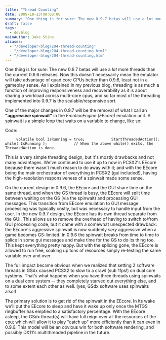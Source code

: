 ```yaml
---
title: "Thread Counting"
date: 2009-10-13T00:00:00
summary: "One thing is for sure: The new 0.9.7 betas will use a lot more threads than the current 0.9.6 releases"
draft: false
tags:
  - devblog
mainAuthor: Jake Stine
aliases:
  - "/developer-blog/204-thread-counting"
  - "/developer-blog/204-thread-counting.html"
  - "/developer-blog/204-thread-counting.htm"
---
```


One thing is for sure: The new 0.9.7 betas will use a *lot* more threads
than the current 0.9.6 releases. Now this doesn't necessarily mean the
emulator will take advantage of quad core CPUs better than 0.9.6, least
not in a gameplay sense. As I explained in my previous blog, threading
is as much a function of improving responsiveness and recoverability as
it is about sharing a workload across multi-core cpus, and so far most
of the threading implemented into 0.9.7 is the scalable/responsive
sort.

One of the major changes in 0.9.7 will be the removal of what I call an
**"aggressive spinwait"** in the *EmotionEngine (EEcore)* emulation
unit. A spinwait is a simple loop that waits on a variable to change,
like so:

<!-- TODO - legacy -->

<div class="codeblock">

<div class="title">

Code:

</div>

<div class="body" dir="ltr">

`      volatile bool IsRunning = true;            StartThreadedAction();            while( IsRunning );            // When the above while() exits, the ThreadedAction is done.     `

</div>

</div>


This is a very simple threading design, but it's mostly drawbacks and
not many advantages. We've continued to use it up to now in PCSX2's
EEcore because there wasn't much reason to do away with it; and with the
EEcore being the main orchestrator of everything in PCSX2 (gui
included!), having the high-resolution responsiveness of a spinwait made
some sense.

On the current design in 0.9.6, the EEcore and the GUI share time on the
same thread, and when the GS thread is busy, the EEcore will split time
between waiting on the GS (via the spinwait) and processing GUI
messages. This transition from EEcore emulation to GUI message
processing was typically costly, but was necessary to handle input from
the user. In the new 0.9.7 design, the EEcore has its own thread
separate from the GUI. This allows us to remove the overhead of having
to switch to/from GUI processing code, but it came with a somewhat
unexpected drawback: the EEcore's aggressive spinwait is now suddenly
*very* aggressive when a game becomes GS-limited. In 0.9.6 the spinwait
breaks from time to time to splice in some gui messages and make time
for the GS to do its thing too. This kept everything pretty happy. But
with the splicing gone, the EEcore is allowed to run free, soaking up
tons of resources simply re-testing the same variable over and over.

The full impact became obvious when we realized that setting 2 software
threads in GSdx caused PCSX2 to slow to a crawl (sub 1fps!) on dual core
systems. That's what happens when you have three threads using spinwaits
on a dual core system -- they completely starved out everything else,
and to some extent each other as well. (yes, GSdx software uses
spinwaits also!)

The primary solution is to get rid of the spinwait in the EEcore. In its
wake we'll put the EEcore to sleep and have it wake up only once the
MTGS ringbuffer has emptied to a satisfactory percentage. With the
EEcore asleep, the GSdx thread(s) will have full reign over all the
resources of the cpu; which will allow it to play "catch up" more
efficiently than it can even in 0.9.6. This model will be an obvious win
for both software rendering, and possibly DX11's multithreaded pipeline
in the future.
